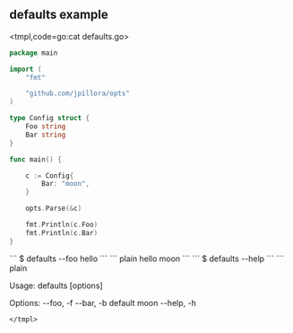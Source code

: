 ## defaults example

<tmpl,code=go:cat defaults.go>
``` go 
package main

import (
	"fmt"

	"github.com/jpillora/opts"
)

type Config struct {
	Foo string
	Bar string
}

func main() {

	c := Config{
		Bar: "moon",
	}

	opts.Parse(&c)

	fmt.Println(c.Foo)
	fmt.Println(c.Bar)
}
```
</tmpl>
```
$ defaults --foo hello
```
<tmpl,code:go run defaults.go --foo hello>
``` plain 
hello
moon
```
</tmpl>
```
$ defaults --help
```
<tmpl,code:go run defaults.go --help>
``` plain 

  Usage: defaults [options]

  Options:
  --foo, -f
  --bar, -b   default moon
  --help, -h

```
</tmpl>